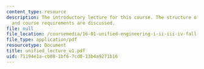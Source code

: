 ```yaml
---
content_type: resource
description: The introductory lecture for this course. The structure of the course
  and course requirements are discussed.
file: null
file_location: /coursemedia/16-01-unified-engineering-i-ii-iii-iv-fall-2005-spring-2006/71194e1acb081bf67cd013b4a9271b16_unified_lecture_u1.pdf
file_type: application/pdf
resourcetype: Document
title: unified_lecture_u1.pdf
uid: 71194e1a-cb08-1bf6-7cd0-13b4a9271b16
---
```

